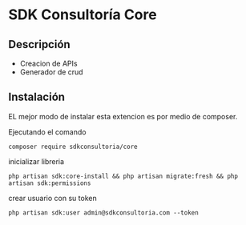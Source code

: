 SDK Consultoría Core
====

Descripción
------------
- Creacion de APIs
- Generador de crud

Instalación
------------
EL mejor modo de instalar esta extencion es por medio de composer.

Ejecutando el comando

```
composer require sdkconsultoria/core
```

inicializar libreria

```
php artisan sdk:core-install && php artisan migrate:fresh && php artisan sdk:permissions
```

crear usuario con su token
```
php artisan sdk:user admin@sdkconsultoria.com --token
```

